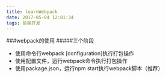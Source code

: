 ```yaml
---
title: learnWebpack
date: 2017-05-04 12:01:34
tags: 前端开发
---
```


###webpack的使用
#####三个阶段
- 使用命令行webpack [configuration]执行打包操作
- 使用配置文件，运行webpack命令执行打包操作
- 使用package.json，运行npm start执行webpack脚本（推荐）